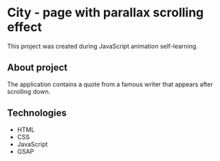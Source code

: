# City - page with parallax scrolling effect

This project was created during JavaScript animation self-learning.

## About project

The application contains a quote from a famous writer that appears after scrolling down.

## Technologies

- HTML
- CSS
- JavaScript
- GSAP
